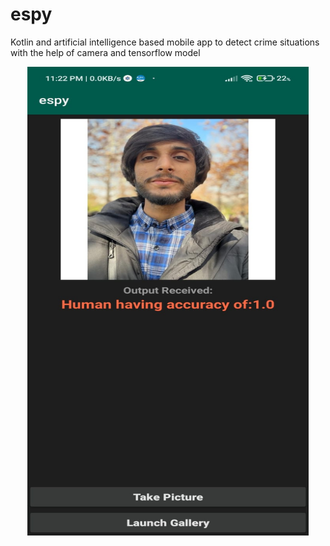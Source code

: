 # espy
Kotlin and artificial intelligence based mobile app to detect crime situations with the help of camera and tensorflow model

<p align="center">
    <img src="app/src/main/output.jpeg" width="450" height="750" />
</p>
